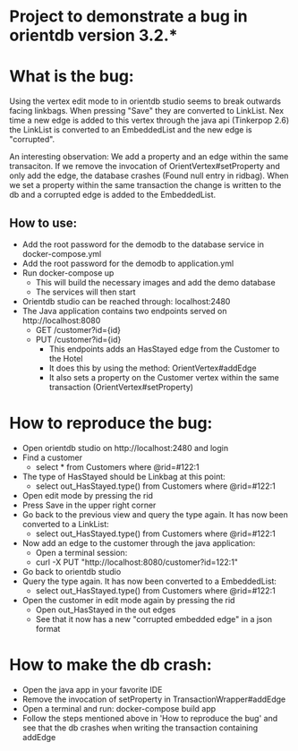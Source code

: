# Project to demonstrate a bug in orientdb version 3.2.*

# What is the bug:
Using the vertex edit mode to in orientdb studio seems to break outwards facing linkbags. When pressing "Save" they are converted to LinkList. 
Nex time a new edge is added to this vertex through the java api (Tinkerpop 2.6) the LinkList is converted to an EmbeddedList 
and the new edge is "corrupted".

An interesting observation: We add a property and an edge within the same transaciton. 
If we remove the invocation of OrientVertex#setProperty and only add the edge, the database crashes (Found null entry in ridbag). 
When we set a property within the same transaction the change is written to the db and a corrupted edge is added to the EmbeddedList.

## How to use: 
* Add the root password for the demodb to the database service in docker-compose.yml
* Add the root password for the demodb to application.yml
* Run docker-compose up
  * This will build the necessary images and add the demo database
  * The services will then start
* Orientdb studio can be reached through: localhost:2480
* The Java application contains two endpoints served on http://localhost:8080
  * GET /customer?id={id}
  * PUT /customer?id={id}
    * This endpoints adds an HasStayed edge from the Customer to the Hotel
    * It does this by using the method: OrientVertex#addEdge
    * It also sets a property on the Customer vertex within the same transaction (OrientVertex#setProperty)

# How to reproduce the bug:
* Open orientdb studio on http://localhost:2480 and login
* Find a customer
  * select * from Customers where @rid=#122:1
* The type of HasStayed should be Linkbag at this point:
  * select out_HasStayed.type() from Customers where @rid=#122:1 
* Open edit mode by pressing the rid
* Press Save in the upper right corner
* Go back to the previous view and query the type again. It has now been converted to a LinkList:
  * select out_HasStayed.type() from Customers where @rid=#122:1 
* Now add an edge to the customer through the java application:
  * Open a terminal session:
  * curl -X PUT "http://localhost:8080/customer?id=122:1"
* Go back to orientdb studio
* Query the type again. It has now been converted to a EmbeddedList:
  * select out_HasStayed.type() from Customers where @rid=#122:1 
* Open the customer in edit mode again by pressing the rid
  * Open out_HasStayed in the out edges
  * See that it now has a new "corrupted embedded edge" in a json format
  
# How to make the db crash:
* Open the java app in your favorite IDE
* Remove the invocation of setProperty in TransactionWrapper#addEdge
* Open a terminal and run: docker-compose build app 
* Follow the steps mentioned above in 'How to reproduce the bug' and see that the db crashes when writing the transaction containing addEdge
